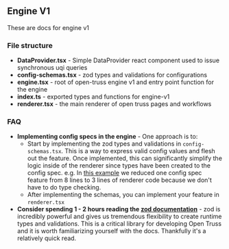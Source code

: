 ## Engine V1

These are docs for engine v1

### File structure

- **DataProvider.tsx** - Simple DataProvider react component used to issue synchronous uqi queries
- **config-schemas.tsx** - zod types and validations for configurations
- **engine.tsx** - root of open-truss engine v1 and entry point function for the engine
- **index.ts** - exported types and functions for engine-v1
- **renderer.tsx** - the main renderer of open truss pages and workflows

### FAQ

- **Implementing config specs in the engine** - One approach is to:
  - Start by implementing the zod types and validations in `config-schemas.tsx`. This is a way to express valid config values and flesh out the feature. Once implemented, this can significantly simplify the logic inside of the renderer since types have been created to the config spec. e.g. In [this example](https://github.com/open-truss/open-truss/commit/52094d82164cfaa84c65850da07267e2e72bd30b) we reduced one config spec feature from 8 lines to 3 lines of renderer code because we don't have to do type checking.
  - After implementing the schemas, you can implement your feature in `renderer.tsx`
- **Consider spending 1 - 2 hours reading the [zod documentation](https://zod.dev)** - zod is incredibly powerful and gives us tremendous flexibility to create runtime types and validations. This is a critical library for developing Open Truss and it is worth familiarizing yourself with the docs. Thankfully it's a relatively quick read.
